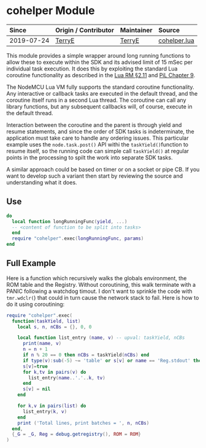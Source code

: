 # cohelper Module
| Since  | Origin / Contributor  | Maintainer  | Source  |
| :----- | :-------------------- | :---------- | :------ |
| 2019-07-24 | [TerryE](https://github.com/TerryE) | [TerryE](https://github.com/TerryE)  | [cohelper.lua](../../lua_modules/cohelper/cohelper.lua) |

This module provides a simple wrapper around long running functions to allow 
these to execute within the SDK and its advised limit of 15 mSec per individual
task execution.  It does this by exploiting the standard Lua coroutine 
functionality as described in the [Lua RM §2.11](https://www.lua.org/manual/5.1/manual.html#2.11) and [PiL Chapter 9](https://www.lua.org/pil/9.html).

The NodeMCU Lua VM fully supports the standard coroutine functionality. Any
interactive or callback tasks are executed in the default thread, and the coroutine
itself runs in a second Lua thread. The coroutine can call any library functions,
but any subsequent callbacks will, of course, execute in the default thread.

Interaction between the coroutine and the parent is through yield and resume 
statements, and since the order of SDK tasks is indeterminate, the application 
must take care to handle any ordering issues.  This particular example uses
the `node.task.post()` API withi the `taskYield()`function to resume itself, 
so the running code can simple call `taskYield()` at regular points in the 
processing to spilt the work into separate SDK tasks.

A similar approach could be based on timer or on a socket or pipe CB.  If you 
want to develop such a variant then start by reviewing the source and understanding
what it does. 

## Use
```Lua
do
  local function longRunningFunc(yield, ...)
  -- <content of function to be split into tasks>
  end
  require "cohelper".exec(longRunningFunc, params)
end
```

## Full Example

Here is a function which recursively walks the globals environment, the ROM table
and the Registry. Without coroutining, this walk terminate with a PANIC following
a watchdog timout. I don't want to sprinkle the code with `tmr.wdclr(`) that could
in turn cause the network stack to fail. Here is how to do it using coroutining:

```Lua
require "cohelper".exec(
  function(taskYield, list)
    local s, n, nCBs = {}, 0, 0

    local function list_entry (name, v) -- upval: taskYield, nCBs
      print(name, v)
      n = n + 1
      if n % 20 == 0 then nCBs = taskYield(nCBs) end
      if type(v):sub(-5) ~= 'table' or s[v] or name == 'Reg.stdout' then return end
      s[v]=true
      for k,tv in pairs(v) do
        list_entry(name..'.'..k, tv)
      end
      s[v] = nil
    end

    for k,v in pairs(list) do
      list_entry(k, v)
    end
    print ('Total lines, print batches = ', n, nCBs)
  end,
  {_G = _G, Reg = debug.getregistry(), ROM = ROM}
)
```

